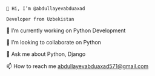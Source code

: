                                                                                  👋 Hi, I’m @abdullayevabduaxad
                                                                                    Developer from Uzbekistan




🔭 I’m currently working on Python Development

👯 I’m looking to collaborate on Python

💬 Ask me about Python, Django

📫 How to reach me abdullayevabduaxad571@gmail.com

<!---
abdullayevabduaxad/abdullayevabduaxad is a ✨ special ✨ repository because its `README.md` (this file) appears on your GitHub profile.
You can click the Preview link to take a look at your changes.
--->
